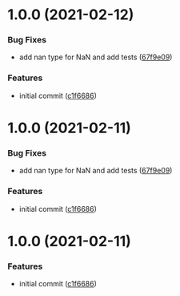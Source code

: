 # 1.0.0 (2021-02-12)


### Bug Fixes

* add nan type for NaN and add tests ([67f9e09](https://github.com/orioro/node-validate-type/commit/67f9e094453cabc0230e9273c8e2fb511fa7815b))


### Features

* initial commit ([c1f6686](https://github.com/orioro/node-validate-type/commit/c1f6686f2f31d9d1e7c65e634561644fbb3a1af8))

# 1.0.0 (2021-02-11)


### Bug Fixes

* add nan type for NaN and add tests ([67f9e09](https://github.com/orioro/node-validate-type/commit/67f9e094453cabc0230e9273c8e2fb511fa7815b))


### Features

* initial commit ([c1f6686](https://github.com/orioro/node-validate-type/commit/c1f6686f2f31d9d1e7c65e634561644fbb3a1af8))

# 1.0.0 (2021-02-11)


### Features

* initial commit ([c1f6686](https://github.com/orioro/node-validate-type/commit/c1f6686f2f31d9d1e7c65e634561644fbb3a1af8))
